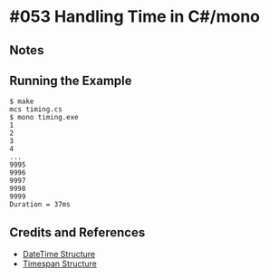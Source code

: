 # #053 Handling Time in C#/mono


## Notes


## Running the Example

```
$ make
mcs timing.cs
$ mono timing.exe
1
2
3
4
...
9995
9996
9997
9998
9999
Duration = 37ms
```

## Credits and References
* [DateTime Structure](https://msdn.microsoft.com/en-us/library/system.datetime(v=vs.110).aspx)
* [Timespan Structure](https://msdn.microsoft.com/en-us/library/system.timespan(v=vs.110).aspx)
